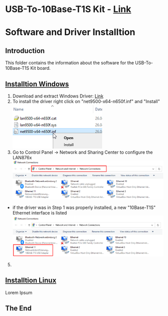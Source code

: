 **USB-To-10Base-T1S Kit** - [Link](https://)
====================================================

# Software and Driver Installtion

## Introduction
This folder contains the information about the software for the USB-To-10Base-T1S Kit board.

 ## [Installtion Windows](https://github.com/jpiwek/trustify/tree/master/software/example/win_install)

1. Download and extract Windows Driver: [Link](https://github.com/jpiwek/trustify/tree/master/driver/Windows_Driver_DRAFT.zip)
2. To install the driver right click on "net9500-x64-n650f.inf" and "Install" 
![](images/win_install_1.png)
3. Go to Control Panel -> Network and Sharing Center to configure the LAN876x
![](images/win_install_2.png)
* if the driver was in Step 1 was properly installed, a new "10Base-T1S" Ethernet interface is listed  
![](images/win_install_3.png)
5. 



  ## [Installtion Linux](https://github.com/jpiwek/trustify/tree/master/software/example/linux_install)

Lorem Ipsum

## The End
